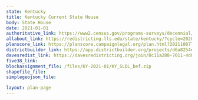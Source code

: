 ```yaml
---
state: Kentucky
title: Kentucky Current State House
body: State House
date: 2021-01-01
authoritative_link: https://www2.census.gov/programs-surveys/decennial/2020/data/01-Redistricting_File--PL_94-171/
allabout_link: https://redistricting.lls.edu/state/kentucky/?cycle=2020&level=Congress&startdate=
planscore_link: https://planscore.campaignlegal.org/plan.html?20211007T224101.058783533Z
districtbuilder_link: https://app.districtbuilder.org/projects/d6a8254e-ee51-4a36-a96d-8d67dd7e01d6
davesredist_link: https://davesredistricting.org/join/8c11a288-7011-4d83-87a5-07b6db09fff4
five38_link:
blockassignment_file: /files/KY-2021-01/KY_SLDL_bef.zip
shapefile_file:
simplegeojson_file:

layout: plan-page
---
```

